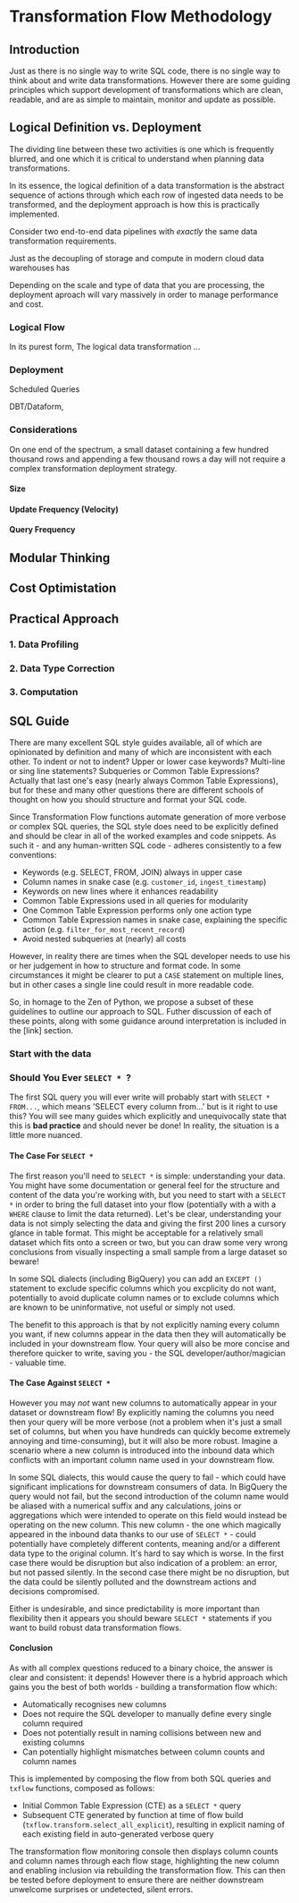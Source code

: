 # Transformation Flow Methodology

## Introduction
Just as there is no single way to write SQL code, there is no single way to think about and write data transformations.  However there are some guiding principles which support development of transformations which are clean, readable, and are as simple to maintain, monitor and update as possible.

## Logical Definition vs. Deployment
The dividing line between these two activities is one which is frequently blurred, and one which it is critical to understand when planning data transformations.  

In its essence, the logical definition of a data transformation is the abstract sequence of actions through which each row of ingested data needs to be transformed, and the deployment approach is how this is practically implemented.

Consider two end-to-end data pipelines with _exactly_ the same data transformation requirements.






Just as the decoupling of storage and compute in modern cloud data warehouses has 





Depending on the scale and type of data that you are processing, the deployment aproach will vary massively in order to manage performance and cost.  

### Logical Flow
In its purest form, The logical data transformation ...



### Deployment
Scheduled Queries

DBT/Dataform, 



### Considerations

On one end of the spectrum, a small dataset containing a few hundred thousand rows and appending a few thousand rows a day will not require a complex transformation deployment strategy.

#### Size
#### Update Frequency (Velocity)
#### Query Frequency




## Modular Thinking

## Cost Optimistation


## Practical Approach



### 1. Data Profiling
### 2. Data Type Correction


### 3. Computation

## SQL Guide
There are many excellent SQL style guides available, all of which are opinionated by definition and many of which are inconsistent with each other.  To indent or not to indent?  Upper or lower case keywords?  Multi-line or sing line statements? Subqueries or Common Table Expressions?  Actually that last one's easy (nearly always Common Table Expressions), but for these and many other questions there are different schools of thought on how you should structure and format your SQL code.  

Since Transformation Flow functions automate generation of more verbose or complex SQL queries, the SQL style does need to be explicitly defined and should be clear in all of the worked examples and code snippets.  As such it - and any human-written SQL code - adheres consistently to a few conventions:
- Keywords (e.g. SELECT, FROM, JOIN) always in upper case 
- Column names in snake case (e.g. `customer_id`, `ingest_timestamp`)
- Keywords on new lines where it enhances readability
- Common Table Expressions used in all queries for modularity
- One Common Table Expression performs only one action type
- Common Table Expression names in snake case, explaining the specific action (e.g. `filter_for_most_recent_record`) 
- Avoid nested subqueries at (nearly) all costs

However, in reality there are times when the SQL developer needs to use his or her judgement in how to structure and format code.  In some circumstances it might be clearer to put a `CASE` statement on multiple lines, but in other cases a single line could result in more readable code.

So, in homage to the Zen of Python, we propose a subset of these guidelines to outline our approach to SQL.  Futher discussion of each of these points, along with some guidance around interpretation is included in the [link] section.

### Start with the data

### Should You Ever `SELECT * `?
The first SQL query you will ever write will probably start with `SELECT * FROM...`, which means 'SELECT every column from...' but is it right to use this?  You will see many guides which explicitly and unequivocally state that this is **bad practice** and should never be done!  In reality, the situation is a little more nuanced.

#### The Case For `SELECT *`
The first reason you'll need to `SELECT *` is simple: understanding your data.  You might have some documentation or general feel for the structure and content of the data you're working with, but you need to start with a `SELECT *` in order to bring the full dataset into your flow (potentially with a with a `WHERE` clause to limit the data returned).  Let's be clear, understanding your data is not simply selecting the data and giving the first 200 lines a cursory glance in table format.  This might be acceptable for a relatively small dataset which fits onto a screen or two, but you can draw some very wrong conclusions from visually inspecting a small sample from a large dataset so beware!

In some SQL dialects (including BigQuery) you can add an `EXCEPT ()` statement to exclude specific columns which you excplicity do not want, potentially to avoid duplicate column names or to exclude columns which are known to be uninformative, not useful or simply not used.

The benefit to this approach is that by not explicitly naming every column you want, if new columns appear in the data then they will automatically be included in your downstream flow.  Your query will also be more concise and therefore quicker to write, saving you - the SQL developer/author/magician - valuable time. 

#### The Case Against `SELECT *`
However you may _not_ want new columns to automatically appear in your dataset or downstream flow!  By explicitly naming the columns you need then your query will be more verbose (not a problem when it's just a small set of columns, but when you have hundreds can quickly become extremely annoying and time-consuming), but it will also be more robust.  Imagine a scenario where a new column is introduced into the inbound data which conflicts with an important column name used in your downstream flow.  

In some SQL dialects, this would cause the query to fail - which could have significant implications for downstream consumers of data.  In BigQuery the query would not fail, but the second introduction of the column name would be aliased with a numerical suffix and any calculations, joins or aggregations which were intended to operate on this field would instead be operating on the new column.  This new column - the one which magically appeared in the inbound data thanks to our use of `SELECT *` - could potentially have completely different contents, meaning and/or a different data type to the original column.  It's hard to say which is worse.  In the first case there would be disruption but also indication of a problem: an error, but not passed silently.  In the second case there might be no disruption, but the data could be silently polluted and the downstream actions and decisions compromised.

Either is undesirable, and since predictability is more important than flexibility then it appears you should beware `SELECT *` statements if you want to build robust data transformation flows.

#### Conclusion
As with all complex questions reduced to a binary choice, the answer is clear and consistent: it depends!  However there is a hybrid approach which gains you the best of both worlds - building a transformation flow which: 

- Automatically recognises new columns
- Does not require the SQL developer to manually define every single column required
- Does not potentially result in naming collisions between new and existing columns
- Can potentially highlight mismatches between column counts and column names 

This is implemented by composing the flow from both SQL queries and `txflow` functions, composed as follows:
- Initial Common Table Expression (CTE) as a `SELECT *` query
- Subsequent CTE generated by function at time of flow build (`txflow.transform.select_all_explicit`), resulting in explicit naming of each existing field in auto-generated verbose query

The transformation flow monitoring console then displays column counts and column names through each flow stage, highlighting the new column and enabling inclusion via rebuilding the transformation flow.  This can then be tested before deployment to ensure there are neither downstream unwelcome surprises or undetected, silent errors.
